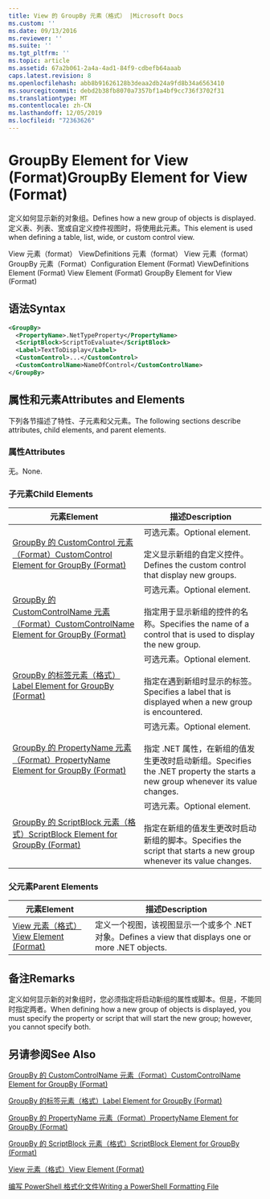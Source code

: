 ```yaml
---
title: View 的 GroupBy 元素（格式） |Microsoft Docs
ms.custom: ''
ms.date: 09/13/2016
ms.reviewer: ''
ms.suite: ''
ms.tgt_pltfrm: ''
ms.topic: article
ms.assetid: 67a2b061-2a4a-4ad1-84f9-cdbefb64aaab
caps.latest.revision: 8
ms.openlocfilehash: abb8b91626128b3deaa2db24a9fd8b34a6563410
ms.sourcegitcommit: debd2b38fb8070a7357bf1a4bf9cc736f3702f31
ms.translationtype: MT
ms.contentlocale: zh-CN
ms.lasthandoff: 12/05/2019
ms.locfileid: "72363626"
---
```

# <a name="groupby-element-for-view-format"></a><span data-ttu-id="23970-102">GroupBy Element for View (Format)</span><span class="sxs-lookup"><span data-stu-id="23970-102">GroupBy Element for View (Format)</span></span>

<span data-ttu-id="23970-103">定义如何显示新的对象组。</span><span class="sxs-lookup"><span data-stu-id="23970-103">Defines how a new group of objects is displayed.</span></span> <span data-ttu-id="23970-104">定义表、列表、宽或自定义控件视图时，将使用此元素。</span><span class="sxs-lookup"><span data-stu-id="23970-104">This element is used when defining a table, list, wide, or custom control view.</span></span>

<span data-ttu-id="23970-105">View 元素（format） ViewDefinitions 元素（format） View 元素（format） GroupBy 元素（Format）</span><span class="sxs-lookup"><span data-stu-id="23970-105">Configuration Element (Format) ViewDefinitions Element (Format) View Element (Format) GroupBy Element for View (Format)</span></span>

## <a name="syntax"></a><span data-ttu-id="23970-106">语法</span><span class="sxs-lookup"><span data-stu-id="23970-106">Syntax</span></span>

```xml
<GroupBy>
  <PropertyName>.NetTypeProperty</PropertyName>
  <ScriptBlock>ScriptToEvaluate</ScriptBlock>
  <Label>TextToDisplay</Label>
  <CustomControl>...</CustomControl>
  <CustomControlName>NameOfControl</CustomControlName>
</GroupBy>
```

## <a name="attributes-and-elements"></a><span data-ttu-id="23970-107">属性和元素</span><span class="sxs-lookup"><span data-stu-id="23970-107">Attributes and Elements</span></span>

<span data-ttu-id="23970-108">下列各节描述了特性、子元素和父元素。</span><span class="sxs-lookup"><span data-stu-id="23970-108">The following sections describe attributes, child elements, and parent elements.</span></span>

### <a name="attributes"></a><span data-ttu-id="23970-109">属性</span><span class="sxs-lookup"><span data-stu-id="23970-109">Attributes</span></span>

<span data-ttu-id="23970-110">无。</span><span class="sxs-lookup"><span data-stu-id="23970-110">None.</span></span>

### <a name="child-elements"></a><span data-ttu-id="23970-111">子元素</span><span class="sxs-lookup"><span data-stu-id="23970-111">Child Elements</span></span>

|<span data-ttu-id="23970-112">元素</span><span class="sxs-lookup"><span data-stu-id="23970-112">Element</span></span>|<span data-ttu-id="23970-113">描述</span><span class="sxs-lookup"><span data-stu-id="23970-113">Description</span></span>|
|-------------|-----------------|
|[<span data-ttu-id="23970-114">GroupBy 的 CustomControl 元素（Format）</span><span class="sxs-lookup"><span data-stu-id="23970-114">CustomControl Element for GroupBy (Format)</span></span>](./customcontrol-element-for-groupby-format.md)|<span data-ttu-id="23970-115">可选元素。</span><span class="sxs-lookup"><span data-stu-id="23970-115">Optional element.</span></span><br /><br /> <span data-ttu-id="23970-116">定义显示新组的自定义控件。</span><span class="sxs-lookup"><span data-stu-id="23970-116">Defines the custom control that display new groups.</span></span>|
|[<span data-ttu-id="23970-117">GroupBy 的 CustomControlName 元素（Format）</span><span class="sxs-lookup"><span data-stu-id="23970-117">CustomControlName Element for GroupBy (Format)</span></span>](./customcontrolname-element-for-groupby-format.md)|<span data-ttu-id="23970-118">可选元素。</span><span class="sxs-lookup"><span data-stu-id="23970-118">Optional element.</span></span><br /><br /> <span data-ttu-id="23970-119">指定用于显示新组的控件的名称。</span><span class="sxs-lookup"><span data-stu-id="23970-119">Specifies the name of a control that is used to display the new group.</span></span>|
|[<span data-ttu-id="23970-120">GroupBy 的标签元素（格式）</span><span class="sxs-lookup"><span data-stu-id="23970-120">Label Element for GroupBy (Format)</span></span>](./label-element-for-groupby-format.md)|<span data-ttu-id="23970-121">可选元素。</span><span class="sxs-lookup"><span data-stu-id="23970-121">Optional element.</span></span><br /><br /> <span data-ttu-id="23970-122">指定在遇到新组时显示的标签。</span><span class="sxs-lookup"><span data-stu-id="23970-122">Specifies a label that is displayed when a new group is encountered.</span></span>|
|[<span data-ttu-id="23970-123">GroupBy 的 PropertyName 元素（Format）</span><span class="sxs-lookup"><span data-stu-id="23970-123">PropertyName Element for GroupBy (Format)</span></span>](./propertyname-element-for-groupby-format.md)|<span data-ttu-id="23970-124">可选元素。</span><span class="sxs-lookup"><span data-stu-id="23970-124">Optional element.</span></span><br /><br /> <span data-ttu-id="23970-125">指定 .NET 属性，在新组的值发生更改时启动新组。</span><span class="sxs-lookup"><span data-stu-id="23970-125">Specifies the .NET property the starts a new group whenever its value changes.</span></span>|
|[<span data-ttu-id="23970-126">GroupBy 的 ScriptBlock 元素（格式）</span><span class="sxs-lookup"><span data-stu-id="23970-126">ScriptBlock Element for GroupBy (Format)</span></span>](./scriptblock-element-for-groupby-format.md)|<span data-ttu-id="23970-127">可选元素。</span><span class="sxs-lookup"><span data-stu-id="23970-127">Optional element.</span></span><br /><br /> <span data-ttu-id="23970-128">指定在新组的值发生更改时启动新组的脚本。</span><span class="sxs-lookup"><span data-stu-id="23970-128">Specifies the script that starts a new group whenever its value changes.</span></span>|

### <a name="parent-elements"></a><span data-ttu-id="23970-129">父元素</span><span class="sxs-lookup"><span data-stu-id="23970-129">Parent Elements</span></span>

|<span data-ttu-id="23970-130">元素</span><span class="sxs-lookup"><span data-stu-id="23970-130">Element</span></span>|<span data-ttu-id="23970-131">描述</span><span class="sxs-lookup"><span data-stu-id="23970-131">Description</span></span>|
|-------------|-----------------|
|[<span data-ttu-id="23970-132">View 元素（格式）</span><span class="sxs-lookup"><span data-stu-id="23970-132">View Element (Format)</span></span>](./view-element-format.md)|<span data-ttu-id="23970-133">定义一个视图，该视图显示一个或多个 .NET 对象。</span><span class="sxs-lookup"><span data-stu-id="23970-133">Defines a view that displays one or more .NET objects.</span></span>|

## <a name="remarks"></a><span data-ttu-id="23970-134">备注</span><span class="sxs-lookup"><span data-stu-id="23970-134">Remarks</span></span>

<span data-ttu-id="23970-135">定义如何显示新的对象组时，您必须指定将启动新组的属性或脚本。但是，不能同时指定两者。</span><span class="sxs-lookup"><span data-stu-id="23970-135">When defining how a new group of objects is displayed, you must specify the property or script that will start the new group; however, you cannot specify both.</span></span>

## <a name="see-also"></a><span data-ttu-id="23970-136">另请参阅</span><span class="sxs-lookup"><span data-stu-id="23970-136">See Also</span></span>

[<span data-ttu-id="23970-137">GroupBy 的 CustomControlName 元素（Format）</span><span class="sxs-lookup"><span data-stu-id="23970-137">CustomControlName Element for GroupBy (Format)</span></span>](./customcontrolname-element-for-groupby-format.md)

[<span data-ttu-id="23970-138">GroupBy 的标签元素（格式）</span><span class="sxs-lookup"><span data-stu-id="23970-138">Label Element for GroupBy (Format)</span></span>](./label-element-for-groupby-format.md)

[<span data-ttu-id="23970-139">GroupBy 的 PropertyName 元素（Format）</span><span class="sxs-lookup"><span data-stu-id="23970-139">PropertyName Element for GroupBy (Format)</span></span>](./propertyname-element-for-groupby-format.md)

[<span data-ttu-id="23970-140">GroupBy 的 ScriptBlock 元素（格式）</span><span class="sxs-lookup"><span data-stu-id="23970-140">ScriptBlock Element for GroupBy (Format)</span></span>](./scriptblock-element-for-groupby-format.md)

[<span data-ttu-id="23970-141">View 元素（格式）</span><span class="sxs-lookup"><span data-stu-id="23970-141">View Element (Format)</span></span>](./view-element-format.md)

[<span data-ttu-id="23970-142">编写 PowerShell 格式化文件</span><span class="sxs-lookup"><span data-stu-id="23970-142">Writing a PowerShell Formatting File</span></span>](./writing-a-powershell-formatting-file.md)
